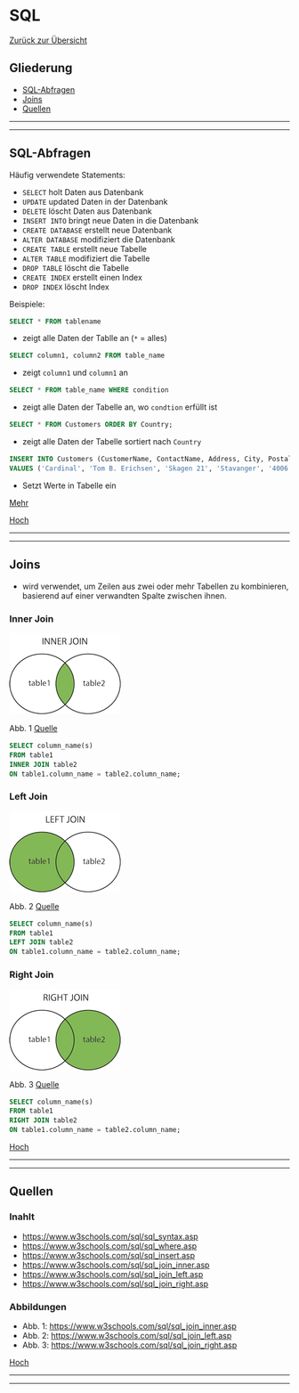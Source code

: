 # SQL

[Zurück zur Übersicht](../readme.md)

## Gliederung

- [SQL-Abfragen](#sql-abfragen)
- [Joins](#joins)
- [Quellen](#quellen)

---
---

## SQL-Abfragen

Häufig verwendete Statements:

- `SELECT` holt Daten aus Datenbank
- `UPDATE` updated Daten in der Datenbank
- `DELETE` löscht Daten aus Datenbank
- `INSERT INTO` bringt neue Daten in die Datenbank
- `CREATE DATABASE` erstellt neue Datenbank
- `ALTER DATABASE` modifiziert die Datenbank
- `CREATE TABLE` erstellt neue Tabelle
- `ALTER TABLE` modifiziert die Tabelle
- `DROP TABLE` löscht die Tabelle
- `CREATE INDEX` erstellt einen Index
- `DROP INDEX` löscht Index

Beispiele:

```sql
SELECT * FROM tablename
```

- zeigt alle Daten der Tablle an (`*` = alles)

```sql
SELECT column1, column2 FROM table_name
```

- zeigt `column1` und `column1` an

```sql
SELECT * FROM table_name WHERE condition
```

- zeigt alle Daten der Tabelle an, wo `condtion` erfüllt ist

```sql
SELECT * FROM Customers ORDER BY Country;
```

- zeigt alle Daten der Tabelle sortiert nach `Country`

```sql
INSERT INTO Customers (CustomerName, ContactName, Address, City, PostalCode, Country)
VALUES ('Cardinal', 'Tom B. Erichsen', 'Skagen 21', 'Stavanger', '4006', 'Norway');
```

- Setzt Werte in Tabelle ein

[Mehr](https://www.w3schools.com/sql/default.asp)

[Hoch](#gliederung)

---
---

## Joins

- wird verwendet, um Zeilen aus zwei oder mehr Tabellen zu kombinieren, basierend auf einer verwandten Spalte zwischen ihnen.

### Inner Join

![Abb. 1 (Inner Join)](./img/img_innerjoin.gif)

Abb. 1 [Quelle](https://www.w3schools.com/sql/sql_join_inner.asp)

```sql
SELECT column_name(s)
FROM table1
INNER JOIN table2
ON table1.column_name = table2.column_name;
```

### Left Join

![Abb. 2 (Left Join)](./img/img_leftjoin.gif)

Abb. 2 [Quelle](https://www.w3schools.com/sql/sql_join_left.asp)

```sql
SELECT column_name(s)
FROM table1
LEFT JOIN table2
ON table1.column_name = table2.column_name;
```

### Right Join

![Abb. 3 (Right Join)](./img/img_rightjoin.gif)

Abb. 3 [Quelle](https://www.w3schools.com/sql/sql_join_right.asp)

```sql
SELECT column_name(s)
FROM table1
RIGHT JOIN table2
ON table1.column_name = table2.column_name;
```

[Hoch](#gliederung)

---
---

## Quellen

### Inahlt

- <https://www.w3schools.com/sql/sql_syntax.asp>
- <https://www.w3schools.com/sql/sql_where.asp>
- <https://www.w3schools.com/sql/sql_insert.asp>
- <https://www.w3schools.com/sql/sql_join_inner.asp>
- <https://www.w3schools.com/sql/sql_join_left.asp>
- <https://www.w3schools.com/sql/sql_join_right.asp>

### Abbildungen

- Abb. 1: <https://www.w3schools.com/sql/sql_join_inner.asp>
- Abb. 2: <https://www.w3schools.com/sql/sql_join_left.asp>
- Abb. 3: <https://www.w3schools.com/sql/sql_join_right.asp>

[Hoch](#gliederung)

---
---
